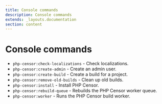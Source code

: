 ```yaml
---
title: Console commands
description: Console commands
extends: _layouts.documentation
section: content
---
```


Console commands
================

* `php-censor:check-localizations` - Check localizations.
* `php-censor:create-admin` - Create an admin user.
* `php-censor:create-build` - Create a build for a project.
* `php-censor:remove-old-builds` - Clean up old builds.
* `php-censor:install` - Install PHP Censor.
* `php-censor:rebuild-queue` - Rebuilds the PHP Censor worker queue.
* `php-censor:worker` - Runs the PHP Censor build worker.
